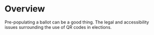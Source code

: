 # Overview
Pre-populating a ballot can be a good thing. The legal and accessibility issues surrounding the use of QR codes in elections.

